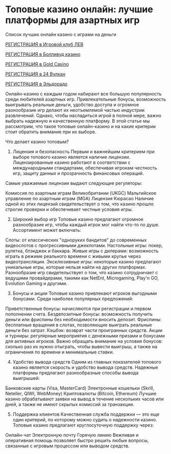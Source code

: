 # Топовые казино онлайн: лучшие платформы для азартных игр
Список лучших онлайн казино с играми на деньги

[РЕГИСТРАЦИЯ в Игровой клуб ЛЕВ](https://yielddigitals.top?ref=fap_w41726p111_default)

[РЕГИСТРАЦИЯ в Болливуд казино](https://lucky-bo11ywood.top?ref=fap_w41726p129_default)

[РЕГИСТРАЦИЯ в Gold Casino](https://interup-moving.top?ref=fap_w41726p126_default)

[РЕГИСТРАЦИЯ в 24 Вулкан](https://digital-currents.top?ref=fap_w41726p113_default)

[РЕГИСТРАЦИЯ в Эльдорадо](https://digital-pours.top?ref=fap_w41726p112_default)


Онлайн-казино с каждым годом набирают все большую популярность среди любителей азартных игр. Привлекательные бонусы, возможность выигрывать реальные деньги, удобство доступа и огромное разнообразие игр делают их неотъемлемой частью индустрии развлечений. Однако, чтобы насладиться игрой в полной мере, важно выбрать надежную и качественную платформу. В этой статье мы рассмотрим, что такое топовые онлайн-казино и на какие критерии стоит обратить внимание при их выборе.

Что делает казино топовым?
1. Лицензия и безопасность
Первым и важнейшим критерием при выборе топового казино является наличие лицензии. Лицензированные казино работают в соответствии с международными стандартами, обеспечивая игрокам честность игр, защиту данных и прозрачность финансовых операций.

Самые уважаемые лицензии выдают следующие регуляторы:

Комиссия по азартным играм Великобритании (UKGC)
Мальтийское управление по азартным играм (MGA)
Лицензия Кюрасао
Наличие одной из этих лицензий свидетельствует о том, что казино прошло строгие проверки и обеспечивает честные условия игры.

2. Широкий выбор игр
Топовые казино предлагают огромное разнообразие игр, чтобы каждый игрок мог найти что-то по душе. Ассортимент может включать:

Слоты: от классических "одноруких бандитов" до современных видеослотов с прогрессивными джекпотами.
Настольные игры: покер, рулетка, блэкджек и баккара.
Живые игры с дилерами: возможность играть в режиме реального времени с живыми крупье через видеотрансляции.
Эксклюзивные игры: некоторые казино предлагают уникальные игры, которые нельзя найти на других платформах.
Разнообразие игр свидетельствует о том, что казино сотрудничает с ведущими провайдерами, такими как NetEnt, Microgaming, Play'n GO, Evolution Gaming и другими.

3. Бонусы и акции
Топовые казино привлекают игроков выгодными бонусами. Среди наиболее популярных предложений:

Приветственные бонусы: начисляются при регистрации и первом пополнении счета.
Бездепозитные бонусы: возможность получить деньги или фриспины без необходимости вносить депозит.
Фриспины: бесплатные вращения в слотах, позволяющие выиграть реальные деньги без затрат.
Кэшбэк: возврат части проигранных средств.
Акции и турниры: регулярные мероприятия с денежными призами и бонусами для активных игроков.
Важно обращать внимание на условия бонусов: сколько раз их нужно отыграть, чтобы вывести выигрыш, а также на ограничения по времени и минимальные ставки.

4. Удобство вывода средств
Одним из главных показателей топового казино является скорость и удобство вывода средств. Надежные платформы предлагают разнообразные способы вывода выигрышей:

Банковские карты (Visa, MasterCard)
Электронные кошельки (Skrill, Neteller, QIWI, WebMoney)
Криптовалюты (Bitcoin, Ethereum)
Лучшие казино обрабатывают заявки на вывод в течение нескольких часов или дней, а также не имеют скрытых комиссий за транзакции.

5. Поддержка клиентов
Качественная служба поддержки — это еще один критерий, по которому можно судить о надежности казино. Топовые казино предлагают круглосуточную поддержку через:

Онлайн-чат
Электронную почту
Горячую линию
Вежливая и оперативная помощь позволяет быстро решить любые вопросы, связанные с игровым процессом или выводом средств.
